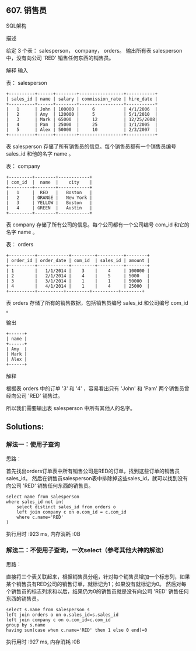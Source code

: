 ## 607. 销售员
SQL架构

描述

给定 3 个表： salesperson， company， orders。
输出所有表 salesperson 中，没有向公司 'RED' 销售任何东西的销售员。

解释
输入

表： salesperson
```
+----------+------+--------+-----------------+-----------+
| sales_id | name | salary | commission_rate | hire_date |
+----------+------+--------+-----------------+-----------+
|   1      | John | 100000 |     6           | 4/1/2006  |
|   2      | Amy  | 120000 |     5           | 5/1/2010  |
|   3      | Mark | 65000  |     12          | 12/25/2008|
|   4      | Pam  | 25000  |     25          | 1/1/2005  |
|   5      | Alex | 50000  |     10          | 2/3/2007  |
+----------+------+--------+-----------------+-----------+
```
表 salesperson 存储了所有销售员的信息。每个销售员都有一个销售员编号 sales_id 和他的名字 name 。

表： company
```
+---------+--------+------------+
| com_id  |  name  |    city    |
+---------+--------+------------+
|   1     |  RED   |   Boston   |
|   2     | ORANGE |   New York |
|   3     | YELLOW |   Boston   |
|   4     | GREEN  |   Austin   |
+---------+--------+------------+
```
表 company 存储了所有公司的信息。每个公司都有一个公司编号 com_id 和它的名字 name 。

表： orders
```
+----------+------------+---------+----------+--------+
| order_id | order_date | com_id  | sales_id | amount |
+----------+------------+---------+----------+--------+
| 1        |   1/1/2014 |    3    |    4     | 100000 |
| 2        |   2/1/2014 |    4    |    5     | 5000   |
| 3        |   3/1/2014 |    1    |    1     | 50000  |
| 4        |   4/1/2014 |    1    |    4     | 25000  |
+----------+----------+---------+----------+--------+
```
表 orders 存储了所有的销售数据，包括销售员编号 sales_id 和公司编号 com_id 。

输出
```
+------+
| name | 
+------+
| Amy  | 
| Mark | 
| Alex |
+------+
```
解释

根据表 orders 中的订单 '3' 和 '4' ，容易看出只有 'John' 和 'Pam' 两个销售员曾经向公司 'RED' 销售过。

所以我们需要输出表 salesperson 中所有其他人的名字。

## Solutions:
### 解法一：使用子查询
思路：

首先找出orders订单表中所有销售公司是RED的订单，找到这些订单的销售员sales_id。
然后在销售员salesperson表中排除掉这些sales_id，就可以找到没有向公司 'RED' 销售任何东西的销售员。
```
select name from salesperson 
where sales_id not in(
    select distinct sales_id from orders o
    left join company c on o.com_id = c.com_id
    where c.name='RED'
)
```
执行用时 :923 ms, 内存消耗 :0B

### 解法二：不使用子查询，一次select（参考其他大神的解法）
思路：

直接将三个表关联起来，根据销售员分组，针对每个销售员增加一个标志列，如果某个销售员有RED公司的销售订单，就标记为1；如果没有就标记为0。
然后对每个销售员的标志列求和以后，结果仍为0的销售员就是没有向公司 'RED' 销售任何东西的销售员。
```
select s.name from salesperson s
left join orders o on o.sales_id=s.sales_id
left join company c on o.com_id=c.com_id
group by s.name
having sum(case when c.name='RED' then 1 else 0 end)=0
```
执行用时 :927 ms, 内存消耗 :0B
